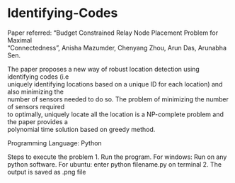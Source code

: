 # Identifying-Codes

Paper referred: “Budget Constrained Relay Node Placement Problem for Maximal                    
“Connectedness”, Anisha Mazumder, Chenyang Zhou, Arun Das, Arunabha Sen. 
 
The paper proposes a new way of robust location detection using identifying codes (i.e                            
uniquely identifying locations based on a unique ID for each location) and also minimizing the                              
number of sensors needed to do so. The problem of minimizing the number of sensors required                                
to optimally, uniquely locate all the location is a NP-complete problem and the paper provides a                                
polynomial time solution based on greedy method. 
 
Programming Language: Python

Steps to execute the problem
	1. Run the program.
		For windows: Run on any python software.
		For ubuntu: enter python filename.py on terminal
      	2. The output is saved as .png file 
